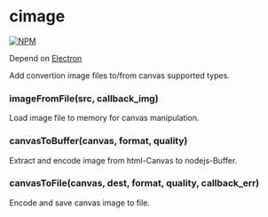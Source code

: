 cimage
=======
[![NPM](https://nodei.co/npm/electron-cimage.png)](https://nodei.co/npm/electron-cimage/)

Depend on [Electron](https://electron.atom.io/)

Add convertion image files to/from canvas supported types.


### imageFromFile(src, callback_img)
Load image file to memory for canvas manipulation.

### canvasToBuffer(canvas, format, quality)
Extract and encode image from html-Canvas to nodejs-Buffer.

### canvasToFile(canvas, dest, format, quality, callback_err)
Encode and save canvas image to file.

